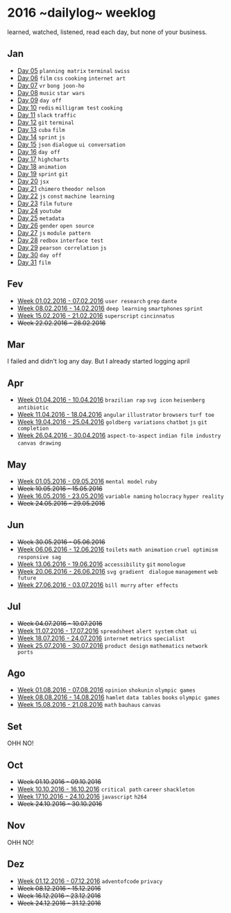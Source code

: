# 2016 ~dailylog~ weeklog

learned, watched, listened, read each day, but none of your business.

## Jan

- [Day 05](01-jan/log-05-01-2016.md) `planning matrix` `terminal` `swiss`
- [Day 06](01-jan/log-06-01-2016.md) `film` `css` `cooking` `internet art`
- [Day 07](01-jan/log-07-01-2016.md) `vr` `bong joon-ho`
- [Day 08](01-jan/log-08-01-2016.md) `music` `star wars`
- [Day 09](01-jan/log-09-01-2016.md) `day off`
- [Day 10](01-jan/log-10-01-2016.md) `redis` `milligram test` `cooking`
- [Day 11](01-jan/log-11-01-2016.md) `slack` `traffic`
- [Day 12](01-jan/log-12-01-2016.md) `git` `terminal`
- [Day 13](01-jan/log-13-01-2016.md) `cuba` `film`
- [Day 14](01-jan/log-14-01-2016.md) `sprint` `js`
- [Day 15](01-jan/log-15-01-2016.md) `json` `dialogue` `ui conversation`
- [Day 16](01-jan/log-16-01-2016.md) `day off`
- [Day 17](01-jan/log-17-01-2016.md) `highcharts`
- [Day 18](01-jan/log-18-01-2016.md) `animation`
- [Day 19](01-jan/log-19-01-2016.md) `sprint` `git`
- [Day 20](01-jan/log-20-01-2016.md) `jsx`
- [Day 21](01-jan/log-21-01-2016.md) `chimero` `theodor nelson`
- [Day 22](01-jan/log-22-01-2016.md) `js` `const` `machine learning`
- [Day 23](01-jan/log-23-01-2016.md) `film` `future`
- [Day 24](01-jan/log-24-01-2016.md) `youtube`
- [Day 25](01-jan/log-25-01-2016.md) `metadata`
- [Day 26](01-jan/log-26-01-2016.md) `gender` `open source`
- [Day 27](01-jan/log-27-01-2016.md) `js` `module pattern`
- [Day 28](01-jan/log-28-01-2016.md) `redbox` `interface test`
- [Day 29](01-jan/log-29-01-2016.md) `pearson correlation` `js`
- [Day 30](01-jan/log-30-01-2016.md) `day off`
- [Day 31](01-jan/log-31-01-2016.md) `film`

## Fev

- [Week 01.02.2016 - 07.02.2016](02-fev/weeklog-02-02-2016.md) `user research` `grep` `dante`
- [Week 08.02.2016 - 14.02.2016](02-fev/weeklog-08-02-2016.md) `deep learning` `smartphones` `sprint`
- [Week 15.02.2016 - 21.02.2016](02-fev/weeklog-15-02-2016.md) `superscript` `cincinnatus`
- ~~Week 22.02.2016 - 28.02.2016~~

## Mar

I failed and didn't log any day.
But I already started logging april

## Apr

- [Week 01.04.2016 - 10.04.2016](04-apr/weeklog-01-04-2016.md) `brazilian rap` `svg icon` `heisenberg` `antibiotic`
- [Week 11.04.2016 - 18.04.2016](04-apr/weeklog-11-04-2016.md) `angular` `illustrator` `browsers` `turf toe`
- [Week 19.04.2016 - 25.04.2016](04-apr/weeklog-19-04-2016.md) `goldberg variations` `chatbot` `js` `git completion`
- [Week 26.04.2016 - 30.04.2016](04-apr/weeklog-30-04-2016.md) `aspect-to-aspect` `indian film industry` `canvas drawing`

## May

- [Week 01.05.2016 - 09.05.2016](05-may/weeklog-01-05-2016.md) `mental model` `ruby`
- ~~Week 10.05.2016 - 15.05.2016~~
- [Week 16.05.2016 - 23.05.2016](05-may/weeklog-16-05-2016.md) `variable naming` `holocracy` `hyper reality`
- ~~Week 24.05.2016 - 29.05.2016~~

## Jun

- ~~Week 30.05.2016 - 05.06.2016~~
- [Week 06.06.2016 - 12.06.2016](06-jun/weeklog-06-06-2016.md) `toilets` `math animation` `cruel optimism` `responsive sag`
- [Week 13.06.2016 - 19.06.2016](06-jun/weeklog-13-06-2016.md) `accessibility` `git` `monologue`
- [Week 20.06.2016 - 26.06.2016](06-jun/weeklog-20-06-2016.md) `svg gradient ` `dialogue` `management` `web future`
- [Week 27.06.2016 - 03.07.2016](06-jun/weeklog-27-06-2016.md) `bill murry` `after effects`

## Jul

- ~~Week 04.07.2016 - 10.07.2016~~
- [Week 11.07.2016 - 17.07.2016](07-jul/weeklog-11-07-2016.md) `spreadsheet` `alert system` `chat ui`
- [Week 18.07.2016 - 24.07.2016](07-jul/weeklog-18-07-2016.md) `internet` `metrics` `specialist`
- [Week 25.07.2016 - 30.07.2016](07-jul/weeklog-25-07-2016.md) `product design` `mathematics` `network ports`

## Ago

- [Week 01.08.2016 - 07.08.2016](08-ago/weeklog-01-08-2016.md) `opinion` `shokunin` `olympic games`
- [Week 08.08.2016 - 14.08.2016](08-ago/weeklog-08-08-2016.md) `hamlet` `data tables` `books` `olympic games`
- [Week 15.08.2016 - 21.08.2016](08-ago/weeklog-15-08-2016.md) `math` `bauhaus` `canvas`

## Set

OHH NO!

## Oct

- ~~Week 01.10.2016 - 09.10.2016~~
- [Week 10.10.2016 - 16.10.2016](10-oct/weeklog-10-10-2016.md) `critical path` `career` `shackleton`
- [Week 17.10.2016 - 24.10.2016](10-oct/weeklog-17-10-2016.md) `javascript` `h264`
- ~~Week 24.10.2016 - 30.10.2016~~

## Nov

OHH NO!

## Dez

- [Week 01.12.2016 - 07.12.2016](12-oct/weeklog-01-12-2016.md) `adventofcode` `privacy`
- ~~Week 08.12.2016 - 15.12.2016~~
- ~~Week 16.12.2016 - 23.12.2016~~
- ~~Week 24.12.2016 - 31.12.2016~~